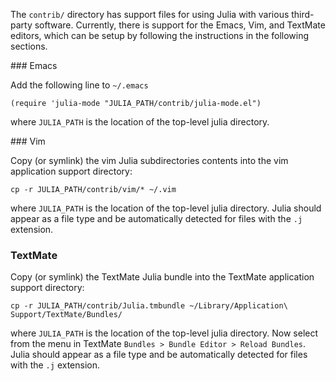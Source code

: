 The `contrib/` directory has support files for using Julia with various third-party software.
Currently, there is support for the Emacs, Vim, and TextMate editors, which can be setup by following the instructions in the following sections.

<a name="Emacs"/>
### Emacs

Add the following line to `~/.emacs`

    (require 'julia-mode "JULIA_PATH/contrib/julia-mode.el")

where `JULIA_PATH` is the location of the top-level julia directory.

<a name="Vim"/>
### Vim

Copy (or symlink) the vim Julia subdirectories contents into the vim application support directory:

    cp -r JULIA_PATH/contrib/vim/* ~/.vim

where `JULIA_PATH` is the location of the top-level julia directory.
Julia should appear as a file type and be automatically detected for files with the `.j` extension.
<a name="TextMate"/>
### TextMate

Copy (or symlink) the TextMate Julia bundle into the TextMate application support directory:

    cp -r JULIA_PATH/contrib/Julia.tmbundle ~/Library/Application\ Support/TextMate/Bundles/

where `JULIA_PATH` is the location of the top-level julia directory.
Now select from the menu in TextMate `Bundles > Bundle Editor > Reload Bundles`.
Julia should appear as a file type and be automatically detected for files with the `.j` extension.
